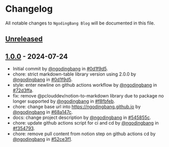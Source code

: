 # Changelog

All notable changes to `NgodingBang Blog` will be documented in this file.

## [Unreleased](https://github.com/ngodingbang/blog/compare/1.0.0...develop)

## [1.0.0](https://github.com/ngodingbang/blog/releases/tag/1.0.0) - 2024-07-24

- Initial commit by [@ngodingbang](https://github.com/ngodingbang) in [#0d1f9d5](https://github.com/ngodingbang/blog/commit/0d1f9d52c6f2db50c53fa49b2cd8fc0a6cd39611).
- chore: strict markdown-table library version using 2.0.0 by [@ngodingbang](https://github.com/ngodingbang) in [#0d1f9d5](https://github.com/ngodingbang/blog/commit/0d1f9d52c6f2db50c53fa49b2cd8fc0a6cd39611).
- style: enter newline on github actions workflow by [@ngodingbang](https://github.com/ngodingbang) in [#72d3ffa](https://github.com/ngodingbang/blog/commit/72d3ffa3b10551c7f6514651432e4ecb113638bf).
- fix: remove @pclouddev/notion-to-markdown library due to package no longer supported by [@ngodingbang](https://github.com/ngodingbang) in [#f8fbfeb](https://github.com/ngodingbang/blog/commit/f8fbfeb6214c023d34eeacfe7b27969a2a9afcf7).
- chore: change base url into https://ngodingbang.github.io by [@ngodingbang](https://github.com/ngodingbang) in [#68a147c](https://github.com/ngodingbang/blog/commit/68a147cf753dedf3d76a8c0aabea0995eb221d6b).
- docs: change project description by [@ngodingbang](https://github.com/ngodingbang) in [#545855c](https://github.com/ngodingbang/blog/commit/545855c8240acd9e11e50ec1861356dc46288dee).
- chore: update github actions script for ci and cd by [@ngodingbang](https://github.com/ngodingbang) in [#f354793](https://github.com/ngodingbang/blog/commit/f354793e69086fe974a3c09e78d9b70be5ebfe5c).
- chore: remove pull content from notion step on github actions cd by [@ngodingbang](https://github.com/ngodingbang) in [#52ce3f1](https://github.com/ngodingbang/blog/commit/52ce3f1655375e9e4541b125fa14722f6174036f).
